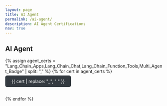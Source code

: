 ```yaml
---
layout: page
title: AI Agent
permalink: /ai-agent/
description: AI Agent Certifications
nav: true
---
```


## AI Agent

<!-- AI Agent Certifications -->
{% assign agent_certs = "Lang_Chain_Apps,Lang_Chain_Chat,Lang_Chain_Function_Tools,Multi_Agent_Badge" | split: "," %}
{% for cert in agent_certs %}
<a href="javascript:void(0)" onclick="document.getElementById('modal-agent-{{ cert }}').style.display='block'" style="display:inline-block; padding:10px 20px; background:#343a40; color:white; border-radius:6px; text-decoration:none; margin: 5px 10px 15px 0;">
  {{ cert | replace: "_", " " }}
</a>
<div id="modal-agent-{{ cert }}" style="display:none; position:fixed; top:0; left:0; width:100%; height:100%; background:rgba(0,0,0,0.8); z-index:1000;">
  <div style="position:relative; margin:5% auto; padding:20px; background:#fff; width:90%; max-width:800px; border-radius:12px;">
    <span onclick="document.getElementById('modal-agent-{{ cert }}').style.display='none'" style="position:absolute; top:10px; right:20px; font-size:24px; cursor:pointer;">&times;</span>
    <img src="/assets/img/AI_Agent/{{ cert }}.png" alt="{{ cert | replace: "_", " " }}" style="width:100%; height:auto; border-radius:8px;">
  </div>
</div>
{% endfor %}
